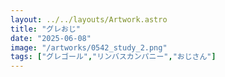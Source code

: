 ```yaml
---
layout: ../../layouts/Artwork.astro
title: "グレおじ"
date: "2025-06-08"
image: "/artworks/0542_study_2.png"
tags: ["グレゴール","リンバスカンパニー","おじさん"]
---
```


